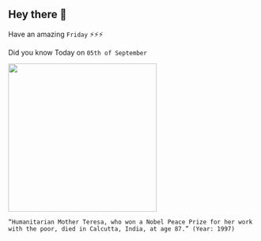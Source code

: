 ## Hey there 👋
Have an amazing `Friday` ⚡⚡⚡

Did you know Today on `05th of September`
 
 [<img src="https://upload.wikimedia.org/wikipedia/commons/thumb/a/aa/President_Ronald_Reagan_presents_Mother_Teresa_with_the_Medal_of_Freedom_at_a_White_House_Ceremony_in_the_Rose_Garden.jpg/1920px-President_Ronald_Reagan_presents_Mother_Teresa_with_the_Medal_of_Freedom_at_a_White_House_Ceremony_in_the_Rose_Garden.jpg" width="300" />](https://en.wikipedia.org/wiki/Mother_Teresa) 
 ```
“Humanitarian Mother Teresa, who won a Nobel Peace Prize for her work with the poor, died in Calcutta, India, at age 87.” (Year: 1997)
```
